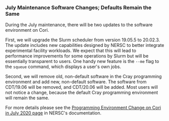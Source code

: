 ### July Maintenance Software Changes; Defaults Remain the Same

During the July maintenance, there will be two updates to the software
environment on Cori.

First, we will upgrade the Slurm scheduler from version 19.05.5 to 20.02.3.
The update includes new capabilities designed by NERSC to better integrate
experimental facility workloads. We expect that this will lead to performance 
improvements for some operations by Slurm but will be essentially transparent to
users. One handy new feature is the `--me` flag to the `squeue` command, which
displays a user's own jobs.

Second, we will remove old, non-default software in the Cray programming 
environment and add new, non-default software. The software from CDT/19.06 will 
be removed, and CDT/20.06 will be added. Most users will not notice a change,
because the default Cray programming environment will remain the same.

For more details please see the 
[Programming Environment Change on Cori in July 2020 page](https://docs.nersc.gov/systems/cori/timeline/default_PE_history/2020Jul/) in NERSC's documentation.

